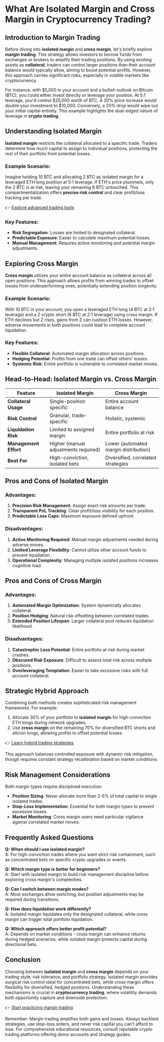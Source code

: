 # What Are Isolated Margin and Cross Margin in Cryptocurrency Trading?

## Introduction to Margin Trading

Before diving into **isolated margin** and **cross margin**, let's briefly explore **margin trading**. This strategy allows investors to borrow funds from exchanges or brokers to amplify their trading positions. By using existing assets as **collateral**, traders can control larger positions than their account balance would typically allow, aiming to boost potential profits. However, this approach carries significant risks, especially in volatile markets like cryptocurrency.

For instance, with $5,000 in your account and a bullish outlook on Bitcoin (BTC), you could either invest directly or leverage your position. At 5:1 leverage, you'd control $25,000 worth of BTC. A 20% price increase would double your investment to $10,000. Conversely, a 20% drop would wipe out your initial capital entirely. This example highlights the dual-edged nature of leverage in **crypto trading**.

## Understanding Isolated Margin

**Isolated margin** restricts the collateral allocated to a specific trade. Traders determine how much capital to assign to individual positions, protecting the rest of their portfolio from potential losses.

### Example Scenario:
Imagine holding 10 BTC and allocating 2 BTC as isolated margin for a leveraged ETH long position at 5:1 leverage. If ETH's price plummets, only the 2 BTC is at risk, leaving your remaining 8 BTC untouched. This compartmentalization offers **precise risk control** and clear profit/loss tracking per trade.

👉 [Explore advanced trading tools](https://bit.ly/okx-bonus)

### Key Features:
- **Risk Segregation**: Losses are limited to designated collateral.
- **Predictable Exposure**: Easier to calculate maximum potential losses.
- **Manual Management**: Requires active monitoring and potential margin adjustments.

## Exploring Cross Margin

**Cross margin** utilizes your entire account balance as collateral across all open positions. This approach allows profits from winning trades to offset losses from underperforming ones, potentially extending position longevity.

### Example Scenario:
With 10 BTC in your account, you open a leveraged ETH long (4 BTC at 2:1 leverage) and a Z crypto short (6 BTC at 2:1 leverage) using cross margin. If ETH declines but Z rises, gains from Z can cushion ETH losses. However, adverse movements in both positions could lead to complete account liquidation.

### Key Features:
- **Flexible Collateral**: Automated margin allocation across positions.
- **Hedging Potential**: Profits from one trade can offset others' losses.
- **Systemic Risk**: Entire portfolio is vulnerable to correlated market moves.

## Head-to-Head: Isolated Margin vs. Cross Margin

| Feature                | Isolated Margin                          | Cross Margin                          |
|------------------------|------------------------------------------|---------------------------------------|
| **Collateral Usage**   | Single-position specific                 | Entire account balance                |
| **Risk Control**       | Granular, trade-specific                 | Holistic, systemic                    |
| **Liquidation Risk**   | Limited to assigned margin               | Entire portfolio at risk              |
| **Management Effort**  | Higher (manual adjustments required)     | Lower (automated margin distribution) |
| **Best For**           | High-conviction, isolated bets           | Diversified, correlated strategies    |

## Pros and Cons of Isolated Margin

### Advantages:
1. **Precision Risk Management**: Assign exact risk amounts per trade.
2. **Transparent PnL Tracking**: Clear profit/loss visibility for each position.
3. **Predictable Loss Caps**: Maximum exposure defined upfront.

### Disadvantages:
1. **Active Monitoring Required**: Manual margin adjustments needed during adverse moves.
2. **Limited Leverage Flexibility**: Cannot utilize other account funds to prevent liquidation.
3. **Operational Complexity**: Managing multiple isolated positions increases cognitive load.

## Pros and Cons of Cross Margin

### Advantages:
1. **Automated Margin Optimization**: System dynamically allocates collateral.
2. **Position Hedging**: Natural risk offsetting between correlated trades.
3. **Extended Position Lifespan**: Larger collateral pool reduces liquidation likelihood.

### Disadvantages:
1. **Catastrophic Loss Potential**: Entire portfolio at risk during market crashes.
2. **Obscured Risk Exposure**: Difficult to assess total risk across multiple positions.
3. **Overleveraging Temptation**: Easier to take excessive risks with full account collateral.

## Strategic Hybrid Approach

Combining both methods creates sophisticated risk management frameworks. For example:

1. Allocate 30% of your portfolio to **isolated margin** for high-conviction ETH longs during network upgrades.
2. Use **cross margin** on the remaining 70% for diversified BTC shorts and altcoin longs, allowing profits to offset potential losses.

👉 [Learn hybrid trading strategies](https://bit.ly/okx-bonus)

This approach balances controlled exposure with dynamic risk mitigation, though requires constant strategy recalibration based on market conditions.

## Risk Management Considerations

Both margin types require disciplined execution:

- **Position Sizing**: Never allocate more than 2-5% of total capital to single isolated trades.
- **Stop-Loss Implementation**: Essential for both margin types to prevent excessive losses.
- **Market Monitoring**: Cross margin users need particular vigilance against correlated market moves.

## Frequently Asked Questions

**Q: When should I use isolated margin?**  
A: For high-conviction trades where you want strict risk containment, such as concentrated bets on specific crypto upgrades or events.

**Q: Which margin type is better for beginners?**  
A: Start with isolated margin to build risk management discipline before exploring cross margin's complexities.

**Q: Can I switch between margin modes?**  
A: Most exchanges allow switching, but position adjustments may be required during transitions.

**Q: How does liquidation work differently?**  
A: Isolated margin liquidates only the designated collateral, while cross margin can trigger total portfolio liquidation.

**Q: Which approach offers better profit potential?**  
A: Depends on market conditions - cross margin can enhance returns during hedged scenarios, while isolated margin protects capital during directional bets.

## Conclusion

Choosing between **isolated margin** and **cross margin** depends on your trading style, risk tolerance, and portfolio strategy. Isolated margin provides surgical risk control ideal for concentrated bets, while cross margin offers flexibility for diversified, hedged positions. Understanding these mechanisms is crucial in **cryptocurrency trading**, where volatility demands both opportunity capture and downside protection.

👉 [Start practicing margin trading](https://bit.ly/okx-bonus)

Remember: Margin trading amplifies both gains and losses. Always backtest strategies, use stop-loss orders, and never risk capital you can't afford to lose. For comprehensive educational resources, consult reputable crypto trading platforms offering demo accounts and strategy guides.